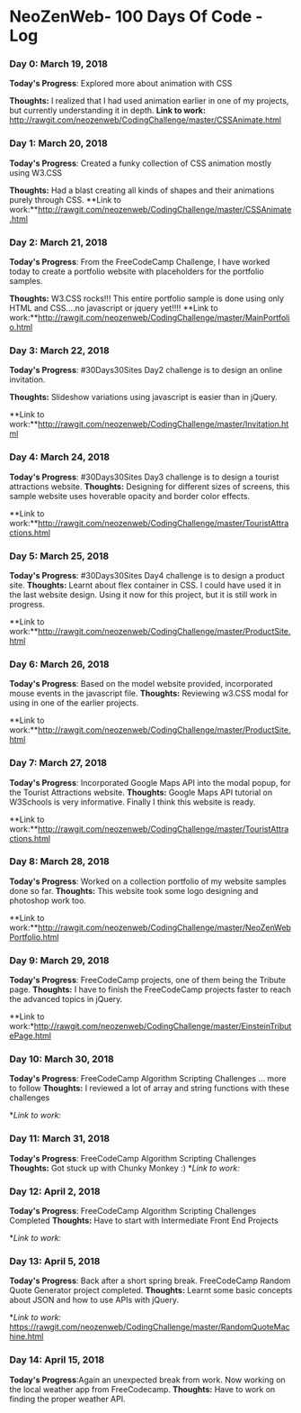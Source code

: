# NeoZenWeb- 100 Days Of Code - Log


### Day 0: March 19, 2018 


**Today's Progress**: Explored more about animation with CSS

**Thoughts:** I realized that I had used animation earlier in one of my projects, but currently understanding it in depth.
**Link to work:** http://rawgit.com/neozenweb/CodingChallenge/master/CSSAnimate.html

### Day 1: March 20, 2018 


**Today's Progress**: Created a funky collection of CSS animation mostly using W3.CSS

**Thoughts:** Had a blast creating all kinds of shapes and their animations purely through CSS.
**Link to work:**http://rawgit.com/neozenweb/CodingChallenge/master/CSSAnimate.html


### Day 2: March 21, 2018 


**Today's Progress**: From the FreeCodeCamp Challenge, I have worked today to create a portfolio website with placeholders for the portfolio samples.

**Thoughts:** W3.CSS rocks!!!  This entire portfolio sample is done using only HTML and CSS....no javascript or jquery yet!!!!
**Link to work:**http://rawgit.com/neozenweb/CodingChallenge/master/MainPortfolio.html


### Day 3: March 22, 2018 


**Today's Progress**: #30Days30Sites Day2 challenge is to design an online invitation.

**Thoughts:** Slideshow variations using javascript is easier than in jQuery. 

**Link to work:**http://rawgit.com/neozenweb/CodingChallenge/master/Invitation.html

### Day 4: March 24, 2018 


**Today's Progress**: #30Days30Sites Day3 challenge is to design a tourist attractions website.
**Thoughts:** Designing for different sizes of screens, this sample website uses hoverable opacity and border color effects. 

**Link to work:**http://rawgit.com/neozenweb/CodingChallenge/master/TouristAttractions.html


### Day 5: March 25, 2018 


**Today's Progress**: #30Days30Sites Day4 challenge is to design a product site.
**Thoughts:** Learnt about flex container in CSS. I could have used it in the last website design. Using it now for this project, but it is still work in progress. 

**Link to work:**http://rawgit.com/neozenweb/CodingChallenge/master/ProductSite.html



### Day 6: March 26, 2018 


**Today's Progress**: Based on the model website provided, incorporated mouse events in the javascript file.
**Thoughts:** Reviewing w3.CSS modal for using in one of the earlier projects.

**Link to work:**http://rawgit.com/neozenweb/CodingChallenge/master/ProductSite.html


### Day 7: March 27, 2018 


**Today's Progress**: Incorporated Google Maps API into the modal popup, for the Tourist Attractions website.
**Thoughts:** Google Maps API tutorial on W3Schools is very informative. Finally I think this website is ready.

**Link to work:**http://rawgit.com/neozenweb/CodingChallenge/master/TouristAttractions.html

### Day 8: March 28, 2018 


**Today's Progress**: Worked on a collection portfolio of my website samples done so far.
**Thoughts:** This website took some logo designing and photoshop work too.

**Link to work:**http://rawgit.com/neozenweb/CodingChallenge/master/NeoZenWebPortfolio.html


### Day 9: March 29, 2018 


**Today's Progress**: FreeCodeCamp projects, one of them being the Tribute page.
**Thoughts:** I have to finish the FreeCodeCamp projects faster to reach the advanced topics in jQuery. 

**Link to work:*http://rawgit.com/neozenweb/CodingChallenge/master/EinsteinTributePage.html

### Day 10: March 30, 2018 


**Today's Progress**: FreeCodeCamp Algorithm Scripting Challenges ... more to follow
**Thoughts:** I reviewed a lot of array and string functions with these challenges

**Link to work:*
### Day 11: March 31, 2018 


**Today's Progress**: FreeCodeCamp Algorithm Scripting Challenges
**Thoughts:** Got stuck up with Chunky Monkey :)
**Link to work:*
### Day 12: April 2, 2018 


**Today's Progress**: FreeCodeCamp Algorithm Scripting Challenges Completed
**Thoughts:** Have to start with Intermediate Front End Projects 

**Link to work:*
 

### Day 13: April 5, 2018
**Today's Progress**: Back after a short spring break. FreeCodeCamp Random Quote Generator project completed.
**Thoughts:** Learnt some basic concepts about JSON and how to use APIs with jQuery.

**Link to work:* https://rawgit.com/neozenweb/CodingChallenge/master/RandomQuoteMachine.html


### Day 14: April 15, 2018
**Today's Progress**:Again an unexpected break from work. Now working on the local weather app from FreeCodecamp.
**Thoughts:** Have to work on finding the proper weather API.

